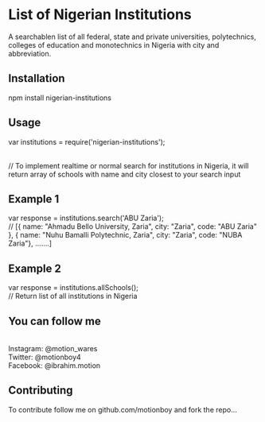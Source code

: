 List of Nigerian Institutions 
=============================

A searchablen list of all federal, state and private universities, polytechnics, colleges of education and monotechnics in Nigeria with city and abbreviation.


## Installation

npm install nigerian-institutions

## Usage

var institutions = require('nigerian-institutions');

<br>// To implement realtime or normal search for institutions in Nigeria, it will return array of schools with name and city closest to your search input

## Example 1

var response = institutions.search('ABU Zaria');   <br>// [{ name: "Ahmadu Bello University, Zaria", city: "Zaria", code: "ABU Zaria" }, { name: "Nuhu Bamalli Polytechnic, Zaria", city: "Zaria", code: "NUBA Zaria"}, .......]


## Example 2

var response = institutions.allSchools();   <br>// Return list of all institutions in Nigeria

## You can follow me
<br>Instagram: @motion_wares
<br>Twitter: @motionboy4
<br>Facebook: @ibrahim.motion

## Contributing

To contribute follow me on github.com/motionboy and fork the repo...

